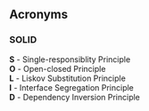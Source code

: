 

## Acronyms

### SOLID
__S__ - Single-responsiblity Principle  
__O__ - Open-closed Principle  
__L__ - Liskov Substitution Principle  
__I__ - Interface Segregation Principle  
__D__ - Dependency Inversion Principle  
